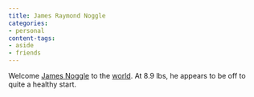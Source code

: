 ```yaml
---
title: James Raymond Noggle
categories:
- personal
content-tags:
- aside
- friends
---
```


Welcome [James Noggle][1] to the [world][2].  At 8.9 lbs, he appears to be off to quite a healthy start.

   [1]: http://angelweave.mu.nu/archives/184501.html
   [2]: http://www.theonion.com/content/node/29591?issue=4227
